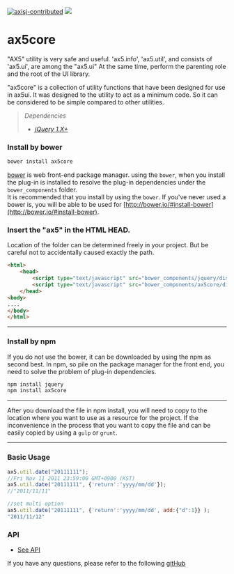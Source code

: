 [![axisj-contributed](https://img.shields.io/badge/AXISJ.com-Contributed-green.svg)](https://github.com/axisj)
![](https://img.shields.io/badge/Seowoo-Mondo&Thomas-red.svg)

# ax5core
"AX5" utility is very safe and useful.
'ax5.info', 'ax5.util', and consists of 'ax5.ui', are among the "ax5.ui" At the same time, perform the parenting
role and the root of the UI library.

"ax5core" is a collection of utility functions that have been designed for use in ax5ui. 
It was designed to the utility to act as a minimum code. So it can be considered to be simple compared to other utilities.

> *Dependencies*
> * _[jQuery 1.X+](http://jquery.com/)_

### Install by bower
```sh
bower install ax5core
```
[bower](http://bower.io/#install-bower) is web front-end package manager.
using the `bower`, when you install the plug-in is installed to resolve the plug-in dependencies under the `bower_components` folder.  
It is recommended that you install by using the `bower`. 
If you've never used a bower is, you will be able to be used for [http://bower.io/#install-bower](http://bower.io/#install-bower).
   
### Insert the "ax5" in the HTML HEAD.
Location of the folder can be determined freely in your project. But be careful not to accidentally caused
exactly the path.
```html
<html>
    <head>
        <script type="text/javascript" src="bower_components/jquery/dist/jquery.min.js"></script>
        <script type="text/javascript" src="bower_components/ax5core/dist/ax5core.min.js"></script>
    </head>
<body>
....
</body>
</html>
```
***

### Install by npm

If you do not use the bower, it can be downloaded by using the npm as second best.
In npm, so pile on the package manager for the front end, you need to solve the problem of plug-in dependencies.

```sh
npm install jquery
npm install ax5core
```
***
After you download the file in npm install, you will need to copy to the location where you want to use as a resource for the project.
If the inconvenience in the process that you want to copy the file and can be easily copied by using a `gulp` or `grunt`.
***


### Basic Usage
```js
ax5.util.date("20111111");
//Fri Nov 11 2011 23:59:00 GMT+0900 (KST)
ax5.util.date("20111111", {'return':'yyyy/mm/dd'});
//"2011/11/11"

//set multi option
ax5.util.date("20111111", {'return':'yyyy/mm/dd', add:{"d":1}} );
"2011/11/12"
```

### API
- [See API](http://ax5.io/ax5core/info/ax5-info.html)

If you have any questions, please refer to the following [gitHub](https://github.com/ax5ui/ax5ui-kernel)
